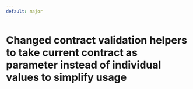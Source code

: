 ```yaml
---
default: major
---
```


# Changed contract validation helpers to take current contract as parameter instead of individual values to simplify usage
